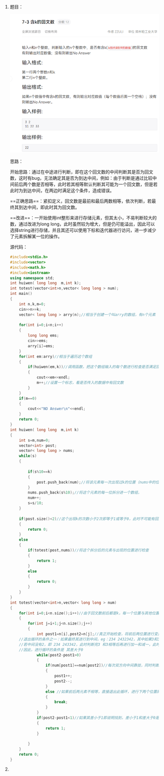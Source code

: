 1. 题目：

    ![image-20220507232658226](res/Untitled/image-20220507232658226.png)

    思路：

    ​	开始思路：通过在中途进行判断，即在这个回文数的中间判断其是否为回文数，这时有bug，无法确定其是否为到达中间，例如：由于判断是通过比较中间前后两个数是否相等，此时若其相等默认判断其可能为一个回文数，但是若此时为到达中间，在两边时满足这个条件，造成错误。

    ​	==正确思路==：紧扣定义，回文数是最前和最后两数相等，依次判断，若最终其到达中间，即此时其为回文数。

    ​	==改进==：一开始使用int整形来进行存储元素，但其太小，不易判断较大的数，通过改进为long long，此时虽然较为增大，但是仍可能溢出，因此可以选择string进行存储，并且其还可以使用下标和迭代器进行访问，进一步减少了元素拆解某一位的操作。

    源代码：

    ```c++
    #include<stdio.h>
    #include<vector>
    #include<math.h>
    #include<iostream>
    using namespace std;
    int huiwen(	long long  m,int k);
    int totest(vector<int>n,vector<	long long > num);
    int main()
    {
    	int n,k,m=0;
    	cin>>n>>k;
    	vector<	long long > arry(n);//相当于创建一个叫arry的数组，有n个元素 
    	
    	for(int i=0;i<n;i++)
    	{
    		long long ems; 
    		cin>>ems;
    		arry[i]=ems;
    	}
    	for(int em:arry)//相当于遍历这个数组 
    	{
    		if(huiwen(em,k))//调用函数，把这个数组输入的每个数进行检查是否满足回文数，返回1找到，0未找到 
    		{
    			cout<<em<<endl;
    			m++;//设置一个标志，看是否传入的数据中有回文数 
    		}
    	}
    	if(m==0)
    	{
    		cout<<"NO Answer\n"<<endl;
    	}
    	return 0;
    }
    int huiwen(	long long  m,int k) 
    {
    	int s=m,num=0;
    	vector<int> post;
    	vector<	long long > nums;
    	while(s)
    	{
    		
    		if(s%10==k)
    		{
    			post.push_back(num);//将该元素每一次出现过k的位置（nums中的位置）存入进一个数组 
    		}
    		nums.push_back(s%10);//将这个元素的每一位拆分进一个数组， 
    		num++;
    		s=s/10;	
    	}
    
    	if(post.size()<2)//这个出现k的次数小于2次即等于1或等于0，此时不可能有回文数 
    	{
    		return 0;
    	}
    	else 
    	{
    		if(totest(post,nums))//将这个拆分后的元素与出现的位置进行检查 
    		{
    			return 1;
    		}
    		else
    		{
    			return 0;
    		}
    	}
    }
    int totest(vector<int>n,vector<	long long > num)
    {
    	for(int i=0;i<n.size();i++)//由于回文数前后都是k，每一个位置与其他位置中间的元素进行检查，相当于冒泡排序，两次循环 
    	{
    		for(int j=i+1;j<n.size();j++)
    		{
    			int post1=n[i],post2=n[j];//真正开始检查，将前后两位置进行变量表示 
    	//退出循环的条件之一：如果最终其进行到中间，eg：234 2432342，其中如果3和3相等，即3和3的位置同时加一和减一，此时其相等 
    	//若中间没有2，即 234 243342，此时判断完3 和3相等后再进行加一和减一，此时前一个元素的位置大于后一个元素的位置，其差为-1，
    	//因此，进行循环的条件是 其差大于0 
    			while(post2-post1>0)
    			{
    				if(num[post1]==num[post2])//每次双方向中间靠拢，同时判断两边的元素是否相等 
    				{
    					post1++;
    					post2--;
    				}
    				else //如果前后两元素不相等，直接退出此循环，进行下两个位置的判断 
    				{
    					break;
    				}
    			}
    			if(post2-post1<1)//如果其差小于1即说明找到，差小于1和差大于0是互斥的！！！ 
    			{
    				return 1;
    			}
    
    		}
    	}
    	return 0;
    }
    ```

2. 